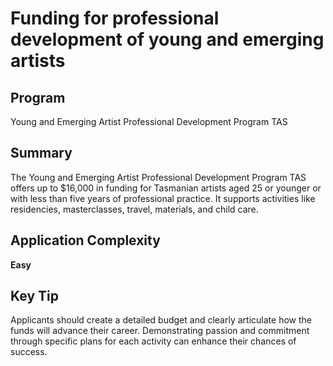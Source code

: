 # Funding for professional development of young and emerging artists
  
## Program
Young and Emerging Artist Professional Development Program TAS

## Summary
The Young and Emerging Artist Professional Development Program TAS offers up to $16,000 in funding for Tasmanian artists aged 25 or younger or with less than five years of professional practice. It supports activities like residencies, masterclasses, travel, materials, and child care.

## Application Complexity
**Easy**

## Key Tip
Applicants should create a detailed budget and clearly articulate how the funds will advance their career. Demonstrating passion and commitment through specific plans for each activity can enhance their chances of success.
